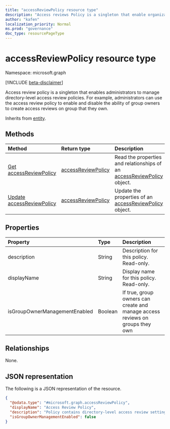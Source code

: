 ```yaml
---
title: "accessReviewPolicy resource type"
description: "Access reviews Policy is a singleton that enable organizations to manage access review directory level policy."
author: "kafen"
localization_priority: Normal
ms.prod: "governance"
doc_type: resourcePageType
---
```


# accessReviewPolicy resource type

Namespace: microsoft.graph

[!INCLUDE [beta-disclaimer](../../includes/beta-disclaimer.md)]

Access review policy is a singleton that enables administrators to manage directory-level access review policies. For example, administrators can use the access review policy to enable and disable the ability of group owners to create access reviews on group that they own.


Inherits from [entity](../resources/entity.md).

## Methods
|Method|Return type|Description|
|:---|:---|:---|
|[Get accessReviewPolicy](../api/accessreviewpolicy-get.md)|[accessReviewPolicy](../resources/accessreviewpolicy.md)|Read the properties and relationships of an [accessReviewPolicy](../resources/accessreviewpolicy.md) object.|
|[Update accessReviewPolicy](../api/accessreviewpolicy-update.md)|[accessReviewPolicy](../resources/accessreviewpolicy.md)|Update the properties of an [accessReviewPolicy](../resources/accessreviewpolicy.md) object.|

## Properties
|Property|Type|Description|
|:---|:---|:---|
|description|String|Description for this policy. Read-only.|
|displayName|String|Display name for this policy. Read-only.|
|isGroupOwnerManagementEnabled|Boolean|If true, group owners can create and manage access reviews on groups they own|

## Relationships
None.

## JSON representation
The following is a JSON representation of the resource.
<!-- {
  "blockType": "resource",
  "keyProperty": "id",
  "@odata.type": "microsoft.graph.accessReviewPolicy",
  "baseType": "microsoft.graph.entity",
  "openType": false
}
-->
``` json
{
  "@odata.type": "#microsoft.graph.accessReviewPolicy",
  "displayName": "Access Review Policy",
  "description": "Policy contains directory-level access review settings.",
  "isGroupOwnerManagementEnabled": false
}
```

